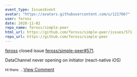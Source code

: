 ```yaml
---
event_type: IssuesEvent
avatar: "https://avatars.githubusercontent.com/u/121766?"
user: feross
date: 2020-11-02
repo_name: feross/simple-peer
html_url: https://github.com/feross/simple-peer/issues/571
repo_url: https://github.com/feross/simple-peer
---
```


<a href='https://github.com/feross' target='_blank'>feross</a> closed issue <a href='https://github.com/feross/simple-peer/issues/571' target='_blank'>feross/simple-peer#571</a>.

<p>DataChannel never opening on initiator (react-native iOS)</p><small>Hi there....</small><a href='https://github.com/feross/simple-peer/issues/571' target='_blank'>View Comment</a>